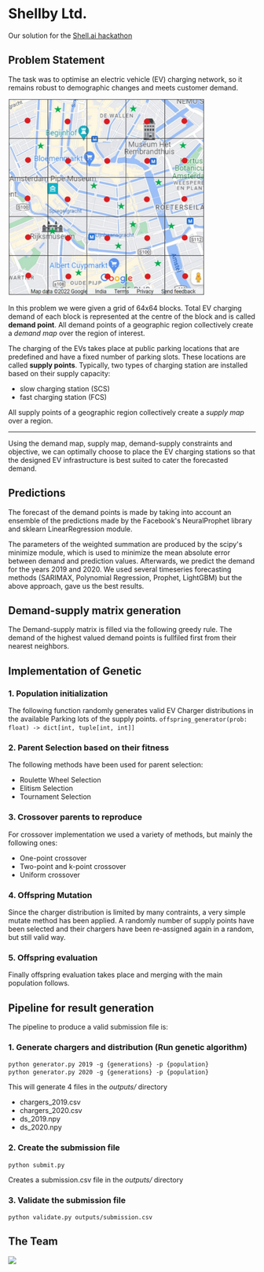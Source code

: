 # Shellby Ltd.
Our solution for the [Shell.ai hackathon](https://www.hackerearth.com/challenges/competitive/shellai-hackathon-2022/)


## Problem Statement

The task was to optimise an electric vehicle (EV) charging network, so it remains robust to demographic changes and meets customer demand.

<img src="dataset/grid.png" alt="Example grid" style="height: 400px; width:400px;"/>

In this problem we were given a grid of 64x64 blocks. Total EV charging demand of each block is represented at the centre of the block and is called **demand point**. All demand points of a geographic region collectively create a *demand map* over the region of interest.

The charging of the EVs takes place at public parking locations that are predefined and have a fixed number of parking slots. These locations are called **supply points**. Typically, two types of charging station are installed based on their supply capacity:
- slow charging station (SCS)
- fast charging station (FCS)

All supply points of a geographic 
region collectively create a *supply map* over a region.

---

Using the demand map, supply map, demand-supply constraints and objective, we can optimally choose to place the EV charging stations so that the designed EV infrastructure is best suited to cater the forecasted demand.

## Predictions
The forecast of the demand points is made by taking into account an ensemble of the predictions made by the Facebook's NeuralProphet library and sklearn LinearRegression module.

The parameters of the weighted summation are produced by the scipy's minimize module, which is used to minimize the mean absolute error between demand and prediction values. Afterwards, we predict the demand for the years 2019 and 2020. We used several timeseries forecasting methods (SARIMAX, Polynomial Regression, Prophet, LightGBM) but the above approach, gave us the best results.


## Demand-supply matrix generation
The Demand-supply matrix is filled via the following greedy rule. The demand of the highest valued demand points is fullfiled first from their nearest neighbors. 

## Implementation of Genetic
### 1. Population initialization
The following function randomly generates valid EV Charger distributions in the available Parking lots of the supply points.
`
offspring_generator(prob: float) -> dict[int, tuple[int, int]]
`
### 2. Parent Selection based on their fitness
The following methods have been used for parent selection:
* Roulette Wheel Selection
* Elitism Selection
* Tournament Selection

### 3. Crossover parents to reproduce
For crossover implementation we used a variety of methods, but mainly the following ones:
* One-point crossover
* Two-point and k-point crossover
* Uniform crossover

### 4. Offspring Mutation
Since the charger distribution is limited by many contraints, a very simple mutate method has been applied. A randomly number of supply points have been selected and their chargers have been re-assigned again in a random, but still valid way.
### 5. Offspring evaluation
Finally offspring evaluation takes place and merging with the main population follows. 

## Pipeline for result generation
The pipeline to produce a valid submission file is:

### 1. Generate chargers and distribution (Run genetic algorithm)
```
python generator.py 2019 -g {generations} -p {population}
python generator.py 2020 -g {generations} -p {population}
```
This will generate 4 files in the *outputs/* directory
- chargers_2019.csv
- chargers_2020.csv
- ds_2019.npy
- ds_2020.npy

### 2. Create the submission file
```
python submit.py
```
Creates a submission.csv file in the *outputs/* directory

### 3. Validate the submission file
```
python validate.py outputs/submission.csv
```

## The Team
<a href = "https://github.com/xanthoko/Shell-AI/graphs/contributors">
  <img src = "https://contrib.rocks/image?repo = xanthoko/Shell-AI"/>
</a>
